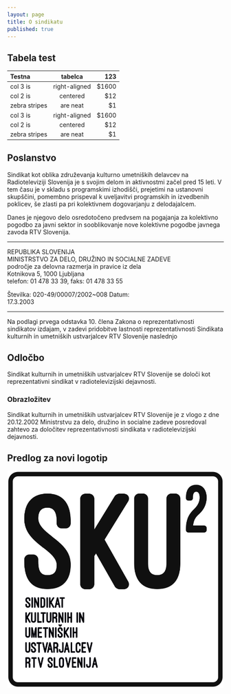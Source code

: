 ```yaml
---
layout: page
title: O sindikatu
published: true
---
```


## Tabela test

| Testna        | tabelca       | 123   |
| :------------ |:-------------:| -----:|
| col 3 is      | right-aligned | $1600 |
| col 2 is      | centered      |   $12 |
| zebra stripes | are neat      |    $1 |
| col 3 is      | right-aligned | $1600 |
| col 2 is      | centered      |   $12 |
| zebra stripes | are neat      |    $1 |


## Poslanstvo

Sindikat kot oblika združevanja kulturno umetniških delavcev na Radioteleviziji Slovenija je s svojim delom in aktivnostmi začel pred 15 leti. V tem času je v skladu s programskimi izhodišči, prejetimi na ustanovni skupščini, pomembno prispeval k uveljavitvi programskih in izvedbenih poklicev, še zlasti pa pri kolektivnem dogovarjanju z delodajalcem.

Danes je njegovo delo osredotočeno predvsem na pogajanja za kolektivno pogodbo za javni sektor in sooblikovanje nove kolektivne pogodbe javnega zavoda RTV Slovenija.

---
REPUBLIKA SLOVENIJA  
MINISTRSTVO ZA DELO, DRUŽINO IN SOCIALNE ZADEVE  
področje za delovna razmerja in pravice iz dela  
Kotnikova 5, 1000 Ljubljana  
telefon: 01 478 33 39, faks: 01 478 33 55  
  
Številka: 020-49/00007/2002~008 Datum:  
17.3.2003

---

Na podlagi prvega odstavka 10. člena Zakona o reprezentativnosti sindikatov izdajam, v zadevi pridobitve lastnosti reprezentativnosti Sindikata kulturnih in umetniških ustvarjalcev RTV Slovenije naslednjo

## Odločbo

Sindikat kulturnih in umetniških ustvarjalcev RTV Slovenije se določi kot reprezentativni sindikat v radiotelevizijski dejavnosti.

### Obrazložitev

Sindikat kulturnih in umetniških ustvarjalcev RTV Slovenije je z vlogo z dne 20.12.2002 Ministrstvu za delo, družino in socialne zadeve posredoval zahtevo za določitev reprezentativnosti sindikata v radiotelevizijski dejavnosti.

## Predlog za novi logotip

![](/public/logo.Final.svg)


